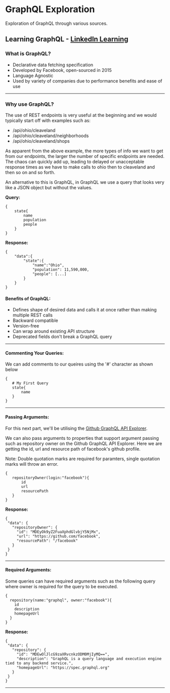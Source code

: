 # GraphQL Exploration
Exploration of GraphQL through various sources.

## Learning GraphQL - [LinkedIn Learning](https://www.linkedin.com/learning/learning-graphql-2018)

### What is GraphQL?
- Declarative data fetching specification
- Developed by Facebook, open-sourced in 2015
- Language Agnostic
- Used by variety of companies due to performance benefits and ease of use

---

### Why use GraphQL?
The use of REST endpoints is very useful at the beginning and we would typically start off with examples such as:
- /api/ohio/cleaveland
- /api/ohio/cleaveland/neighborhoods
- /api/ohio/cleaveland/shops

As apparent from the above example, the more types of info we want to get from our endpoints, the larger the number of specific endpoints are needed. The chaos can quickly add up, leading to delayed or unacceptable response times as we have to make calls to ohio then to cleaveland and then so on and so forth.

An alternative to this is GraphQL, in GraphQL we use a query that looks very like a JSON object but without the values.

**Query:**
```
{
    state{
        name
        population
        people
    }
}
```

**Response:**
```
{
    "data":{
        "state":{
            "name":"Ohio",
            "population": 11,590,000,
            "people": [...]
        }
    }
}
```

#### **Benefits of GraphQL:**
- Defines shape of desired data and calls it at once rather than making multiple REST calls
- Backward compatible
- Version-free
- Can wrap around existing API structure
- Deprecated fields don't break a GraphQL query

---

#### **Commenting Your Queries:**
 We can add comments to our queires using the '#' character as shown below
 ```
 {
    # My First Query
    state{
        name
    }
}
 ```

 ---

#### **Passing Arguments:**
For this next part, we'll be utilising the [Github GraphQL API Explorer](https://docs.github.com/en/graphql/overview/explorer).

We can also pass arguments to properties that support argument passing such as repository owner on the Github GraphQL API Explorer. Here we are getting the id, url and resource path of facebook's github profile.

Note: Double quotation marks are required for paramters, single quotation marks will throw an error.

 ```
{
    repositoryOwner(login:"facebook"){
        id
        url
        resourcePath
    }
}
 ```

**Response:**
 ```
 {
  "data": {
    "repositoryOwner": {
      "id": "MDEyOk9yZ2FuaXphdGlvbjY5NjMx",
      "url": "https://github.com/facebook",
      "resourcePath": "/facebook"
    }
  }
}
 ```

 ---

 #### **Required Arguments:**
Some queries can have required arguments such as the following query where owner is required for the query to be executed.

```
{
  repository(name:"graphql", owner:"facebook"){
    id
    description
    homepageUrl
  }
}
```

**Response:**
 ```
 {
  "data": {
    "repository": {
      "id": "MDEwOlJlcG9zaXRvcnkzODM0MjIyMQ==",
      "description": "GraphQL is a query language and execution engine tied to any backend service.",
      "homepageUrl": "https://spec.graphql.org"
    }
  }
}
 ```

 ---


